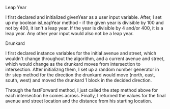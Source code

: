 Leap Year

I first declared and initialized givenYear as a user input variable. After, I 
set up my boolean isLeapYear method - if the given year is divisible by 100 and
not by 400, it isn't a leap year. If the year is divisible by 4 and/or 400, it
is a leap year. Any other year input would also not be a leap year.

Drunkard

I first declared instance variables for the initial avenue and street, which
wouldn't change throughout the algorithm, and a current avenue and street, 
which would change as the drunkard moves from intersection to intersection. 
After initializng them, I set up a random number generator in thr step method
for the direction the drunkard would move (north, east, south, west) and moved 
the drunkard 1 block in the decided direction.

Through the fastForward method, I just called the step method above for each 
intersection he comes across. Finally, I returned the values for the final 
avenue and street location and the distance from his starting location.
